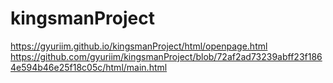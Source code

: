 # kingsmanProject

https://gyuriim.github.io/kingsmanProject/html/openpage.html
https://github.com/gyuriim/kingsmanProject/blob/72af2ad73239abff23f1864e594b46e25f18c05c/html/main.html
